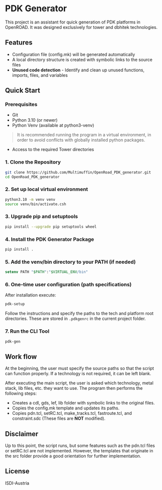 # PDK Generator

This project is an assistant for quick generation of PDK platforms in OpenROAD.
It was designed exclusively for tower and dbhitek technologies.

## Features
- Configuration file (config.mk) will be generated automatically
- A local directory structure is created with symbolic links to the source files
- **Unused code detection** - Identify and clean up unused functions, imports, files, and variables

## Quick Start

### Prerequisites
- Git
- Python 3.10 (or newer)
- Python Venv (available at python3-venv)
> It is recommended running the program in a virtual environment, in order to avoid conflicts with globally installed python packages.
- Access to the required Tower directories

### 1. Clone the Repository
```sh
git clone https://github.com/Multimuffin/OpenRoad_PDK_generator.git
cd OpenRoad_PDK_generator
```

### 2. Set up local virtual environment
```sh
python3.10 -m venv venv
source venv/bin/activate.csh
```

### 3. Upgrade pip and setuptools
```sh
pip install --upgrade pip setuptools wheel
```

### 4. Install the PDK Generator Package
```sh
pip install .
```

### 5. Add the venv/bin directory to your PATH (if needed)
```tcsh
setenv PATH "$PATH":"$VIRTUAL_ENV/bin"
```

### 6. One-time user configuration (path specifications)
After installation execute:
```sh
pdk-setup
```
Follow the instructions and specify the paths to the tech and platform root directories. These are stored in `.pdkgenrc` in the current project folder.

### 7. Run the CLI Tool
```sh
pdk-gen
```

<!-- 
## Installation
Python 3.10 and the package `click` are required.

```sh
python3.10 -m pip install --user click
``` -->

## Work flow

At the beginning, the user must specify the source paths so that the script can function properly. If a technology is not required, it can be left blank.

After executing the main script, the user is asked which technology, metal stack, lib files, etc. they want to use. The program then performs the following steps:
- Creates a cdl, gds, lef, lib folder with symbolic links to the original files.
- Copies the config.mk template and updates its paths.
- Copies pdn.tcl, setRC.tcl, make_tracks.tcl, fastroute.tcl, and constraint.sdc (These files are **NOT** modified).

## Disclaimer

Up to this point, the script runs, but some features such as the pdn.tcl files or setRC.tcl are not implemented. However, the templates that originate in the src folder provide a good orientation for further implementation.

## License
ISDI-Austria
